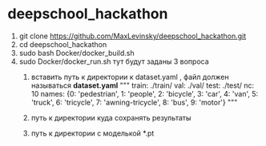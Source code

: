 # deepschool_hackathon

1. git clone https://github.com/MaxLevinsky/deepschool_hackathon.git
2. cd deepschool_hackathon
3. sudo bash Docker/docker_build.sh
4. sudo Docker/docker_run.sh
тут будут заданы 3 вопроса
    1. вставить путь к директории к dataset.yaml , файл должен называться **dataset.yaml**
"""
            train: ./train/
            val: ./val/
            test: ./test/
            nc: 10
            names: {0: 'pedestrian', 1: 'people', 2: 'bicycle', 3: 'car', 4: 'van', 5: 'truck', 6: 'tricycle', 7: 'awning-tricycle', 8: 'bus', 9: 'motor'}
"""
       
    3. путь к директории куда сохранять результаты
    4. путь к директории с моделькой *.pt
